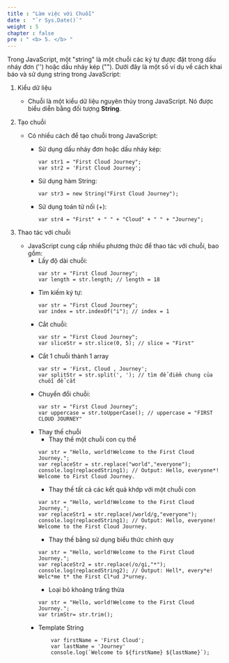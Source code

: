 ```yaml
---
title : "Làm việc với Chuỗi"
date :  "`r Sys.Date()`" 
weight : 5 
chapter : false
pre : " <b> 5. </b> "
---
```


Trong JavaScript, một "string" là một chuỗi các ký tự được đặt trong dấu nháy đơn ('') hoặc dấu nháy kép (""). Dưới đây là một số ví dụ về cách khai báo và sử dụng string trong JavaScript:

1. Kiểu dữ liệu

    - Chuỗi là một kiểu dữ liệu nguyên thủy trong JavaScript. Nó được biểu diễn bằng đối tượng **String**.

2. Tạo chuỗi
    - Có nhiều cách để tạo chuỗi trong JavaScript:
        - Sử dụng dấu nháy đơn hoặc dấu nháy kép:
            ```
            var str1 = "First Cloud Journey";
            var str2 = 'First Cloud Journey';
            ```
        - Sử dụng hàm String:

            ```
            var str3 = new String("First Cloud Journey");
            ```
        - Sử dụng toán tử nối (+):
            ```
            var str4 = "First" + " " + "Cloud" + " " + "Journey";
            ```
3. Thao tác với chuỗi
    - JavaScript cung cấp nhiều phương thức để thao tác với chuỗi, bao gồm:
        - Lấy độ dài chuỗi:
            ```
            var str = "First Cloud Journey";
            var length = str.length; // length = 18
            ```
        - Tìm kiếm ký tự:
            ```
            var str = "First Cloud Journey";
            var index = str.indexOf("i"); // index = 1
            ```
        - Cắt chuỗi:
            ```
            var str = "First Cloud Journey";
            var sliceStr = str.slice(0, 5); // slice = "First"
            ```
        - Cắt 1 chuỗi thành 1 array
            ```
            var str = 'First, Cloud , Journey';
            var splitStr = str.split(', '); // tìm để điểm chung của chuỗi để cắt
            ```
        - Chuyển đổi chuỗi:
            ```
            var str = "First Cloud Journey";
            var uppercase = str.toUpperCase(); // uppercase = "FIRST CLOUD JOURNEY"
            ```
        - Thay thế chuỗi
            - Thay thế một chuỗi con cụ thể
            ```
            var str = "Hello, world!Welcome to the First Cloud Journey.";
            var replaceStr = str.replace("world","everyone"); 
            console.log(replacedString1); // Output: Hello, everyone*! Welcome to First Cloud Journey.
            ```
            - Thay thế tất cả các kết quả khớp với một chuỗi con
            ```
            var str = "Hello, world!Welcome to the First Cloud Journey.";
            var replaceStr1 = str.replace(/world/g,"everyone"); 
            console.log(replacedString1); // Output: Hello, everyone! Welcome to the First Cloud Journey.
            ```
            - Thay thế bằng sử dụng biểu thức chính quy
            ```
            var str = "Hello, world!Welcome to the First Cloud Journey.";
            var replaceStr2 = str.replace(/o/gi,"*"); 
            console.log(replacedString2); // Output: Hell*, every*e! Welc*me t* the First Cl*ud J*urney.
            ```
            - Loại bỏ khoảng trắng thừa
            ```
            var str = "Hello, world!Welcome to the First Cloud Journey.";
            var trimStr= str.trim();
            ```
        - Template String
            ```
                var firstName = 'First Cloud';
                var lastName = 'Journey'
                console.log(`Welcome to ${firstName} ${lastName}`);
            ```
